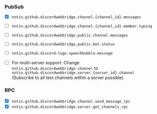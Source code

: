 ### PubSub

- [x] `nntin.github.discordwebbridge.channel.{channel_id}.messages`
- [ ] `nntin.github.discordwebbridge.channel.{channel_id}.member.typing`
- [ ] `nntin.github.discordwebbridge.public.channel.messages`
- [ ] `nntin.github.discordwebbridge.public.bot.status`
- [ ] `nntin.github.discord-logo.speechbubble.message`
- [ ] For multi-server support: Change  
`nntin.github.discordwebbridge.channel` to  
`nntin.github.discordwebbridge.server.{server_id}.channel`  
(Subscribe to all text channels within a server possible)


### RPC

- [x] `nntin.github.discordwebbridge.channel.send_message_rpc`
- [x] `nntin.github.discordwebbridge.server.get_channels_rpc`